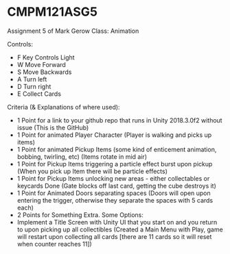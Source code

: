 # CMPM121ASG5
Assignment 5 of Mark Gerow Class: Animation

Controls:
- F Key Controls Light
- W Move Forward
- S Move Backwards
- A Turn left
- D Turn right
- E Collect Cards

Criteria (& Explanations of where used):
- 1 Point for a link to your github repo that runs in Unity 2018.3.0f2 without issue (This is the GitHub)
- 1 Point for animated Player Character (Player is walking and picks up items)
- 1 Point for animated Pickup Items (some kind of enticement animation, bobbing, twirling, etc) (Items rotate in mid air)
- 1 Point for Pickup Items triggering a particle effect burst upon pickup (When you pick up Item there will be particle effects)
- 1 Point for Pickup Items unlocking new areas - either collectables or keycards Done (Gate blocks off last card, getting the cube destroys it)
- 1 Point for Animated Doors separating spaces (Doors will open upon entering the trigger, otherwise they separate the spaces with 5 cards each)
- 2 Points for Something Extra. Some Options: 
- Implement a Title Screen with Unity UI that you start on and you return to upon picking up all collectibles (Created a Main Menu with Play, game will restart upon collecting all cards [there are 11 cards so it will reset when counter reaches 11])
